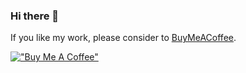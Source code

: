 ### Hi there 👋

If you like my work, please consider to [BuyMeACoffee](https://www.buymeacoffee.com/niro1987).

[!["Buy Me A Coffee"](https://www.buymeacoffee.com/assets/img/custom_images/orange_img.png)](https://www.buymeacoffee.com/niro1987)


<!--
**niro1987/niro1987** is a ✨ _special_ ✨ repository because its `README.md` (this file) appears on your GitHub profile.

Here are some ideas to get you started:

- 🔭 I’m currently working on ...
- 🌱 I’m currently learning ...
- 👯 I’m looking to collaborate on ...
- 🤔 I’m looking for help with ...
- 💬 Ask me about ...
- 📫 How to reach me: ...
- 😄 Pronouns: ...
- ⚡ Fun fact: ...
-->
